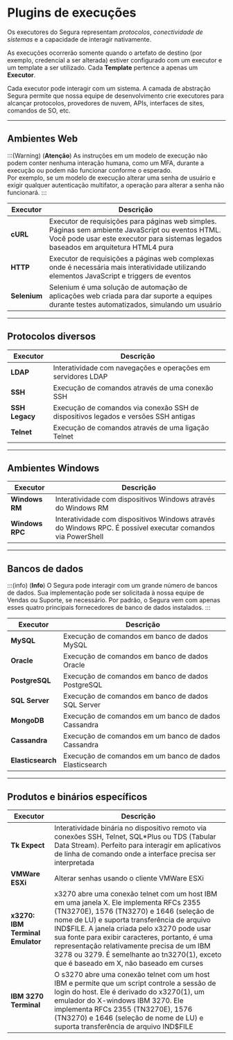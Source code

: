 # Plugins de execuções

Os executores do Segura representam *protocolos*, *conectividade de sistemas* e a capacidade de interagir nativamente.

As execuções ocorrerão somente quando o artefato de destino (por exemplo, credencial a ser alterada) estiver configurado com um executor e um template a ser utilizado. Cada **Template** pertence a apenas um **Executor**.

Cada executor pode interagir com um sistema. A camada de abstração Segura permite que nossa equipe de desenvolvimento crie executores para alcançar protocolos, provedores de nuvem, APIs, interfaces de sites, comandos de SO, etc.

---

## **Ambientes Web**

:::(Warning) (**Atenção**)
As instruções em um modelo de execução não podem conter nenhuma interação humana, como um MFA, durante a execução ou podem não funcionar conforme o esperado.  
Por exemplo, se um modelo de execução alterar uma senha de usuário e exigir qualquer autenticação multifator, a operação para alterar a senha não funcionará. 
:::

| Executor | Descrição |
| ----- | ----- |
| **cURL** | Executor de requisições para páginas web simples. Páginas sem ambiente JavaScript ou eventos HTML. Você pode usar este executor para sistemas legados baseados em arquitetura HTML4 pura |
| **HTTP** | Executor de requisições a páginas web complexas onde é necessária mais interatividade utilizando elementos JavaScript e triggers de eventos |
| **Selenium** | Selenium é uma solução de automação de aplicações web criada para dar suporte a equipes durante testes automatizados, simulando um usuário |

---

## **Protocolos diversos**

| Executor | Descrição |
| ----- | ----- |
| **LDAP** | Interatividade com navegações e operações em servidores LDAP |
| **SSH** | Execução de comandos através de uma conexão SSH |
| **SSH Legacy** | Execução de comandos via conexão SSH de dispositivos legados e versões SSH antigas |
| **Telnet** | Execução de comandos através de uma ligação Telnet |

---

## **Ambientes Windows**

| Executor | Descrição |
| ----- | ----- |
| **Windows RM** | Interatividade com dispositivos Windows através do Windows RM |
| **Windows RPC** | Interatividade com dispositivos Windows através do Windows RPC. É possível executar comandos via PowerShell |

---

## **Bancos de dados**

:::(info) (**Info**)
O Segura pode interagir com um grande número de bancos de dados. Sua implementação pode ser solicitada à nossa equipe de Vendas ou Suporte, se necessário. Por padrão, o Segura vem com apenas esses quatro principais fornecedores de banco de dados instalados.
:::

| Executor | Descrição |
| ----- | ----- |
| **MySQL** | Execução de comandos em banco de dados MySQL |
| **Oracle** | Execução de comandos em banco de dados Oracle |
| **PostgreSQL** | Execução de comandos em banco de dados PostgreSQL |
| **SQL Server** | Execução de comandos em banco de dados SQL Server |
| **MongoDB** | Execução de comandos em um banco de dados Cassandra |
| **Cassandra** | Execução de comandos em um banco de dados Cassandra |
| **Elasticsearch** | Execução de comandos em um banco de dados Elasticsearch |

---

## **Produtos e binários específicos**

| Executor | Descrição |
| ----- | ----- |
| **Tk Expect** | Interatividade binária no dispositivo remoto via conexões SSH, Telnet, SQL\*Plus ou TDS (Tabular Data Stream). Perfeito para interagir em aplicativos de linha de comando onde a interface precisa ser interpretada |
| **VMWare ESXi** | Alterar senhas usando o cliente VMWare ESXi |
| **x3270: IBM Terminal Emulator** | x3270 abre uma conexão telnet com um host IBM em uma janela X. Ele implementa RFCs 2355 (TN3270E), 1576 (TN3270) e 1646 (seleção de nome de LU) e suporta transferência de arquivo IND$FILE. A janela criada pelo x3270 pode usar sua fonte para exibir caracteres, portanto, é uma representação relativamente precisa de um IBM 3278 ou 3279\. É semelhante ao tn3270(1), exceto que é baseado em X, não baseado em curses |
| **IBM 3270 Terminal** | O s3270 abre uma conexão telnet com um host IBM e permite que um script controle a sessão de login do host. Ele é derivado do x3270(1), um emulador do X-windows IBM 3270\. Ele implementa RFCs 2355 (TN3270E), 1576 (TN3270) e 1646 (seleção de nome de LU) e suporta transferência de arquivo IND$FILE |

